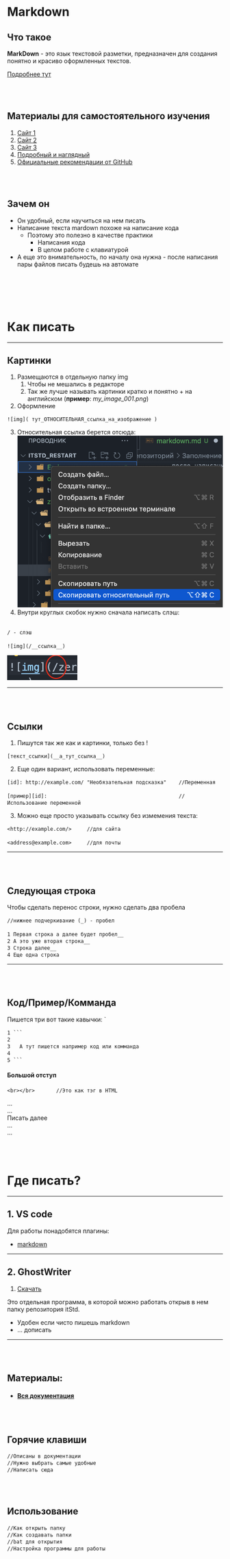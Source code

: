 # Markdown 

## Что такое
**MarkDown** - это язык текстовой разметки, предназначен для создания понятно и красиво оформленных текстов.

[Подробнее тут](https://lifehacker.ru/chto-takoe-markdown/)

<br></br>

## Материалы для самостоятельного изучения
1. [Сайт 1](https://guides.hexlet.io/ru/markdown/)
2. [Сайт 2](https://lpgenerator.ru/blog/2016/03/20/kak-pisat-razmetku-markdown/)
3. [Сайт 3](https://doka.guide/tools/markdown/)
4. [Подробный и наглядный](https://paulradzkov.com/2014/markdown_cheatsheet/)
5. [Официальные рекомендации от GitHub](https://gist.github.com/Jekins/2bf2d0638163f1294637)

<br></br>

## Зачем он 
- Он удобный, если научиться на нем писать 
- Написание текста mardown похоже на написание кода
  - Поэтому это полезно в качестве практики 
    - Написания кода 
    - В целом работе с клавиатурой 
- А еще это внимательность, по началу она нужна - после написания пары файлов писать будешь на автомате 

<br></br>
<br></br>

# Как писать 
---
## Картинки 
1. Размещаются в отдельную папку img 
   1. Чтобы не мешались в редакторе 
   2. Так же лучше называть картинки кратко и понятно + на английском (**пример**: *my_image_001.png*)
2. Оформление 
```
![img]( тут_ОТНОСИТЕЛЬНАЯ_ссылка_на_изображение )
```
3. Относительная ссылка берется отсюда: 
![img](/zero/info/Репозиторий/Заполнение/img/scrn_1.png)
4. Внутри круглых скобок нужно сначала написать слэш: 
```

/ - слэш 

![img](/__ссылка__)

```

![img](/zero/info/Репозиторий/Заполнение/img/scrn_2.png)


---

<br></br>

## Ссылки 
1. Пишутся так же как и картинки, только без ! 
```
[текст_ссылки](__а_тут_ссылка__)
```
2. Еще один вариант, использовать переменные: 
```
[id]: http://example.com/ "Необязательная подсказка"    //Переменная

[пример][id]:                                           //Использование переменной
```

3. Можно еще просто указывать ссылку без измемения текста: 
```
<http://example.com/>     //для сайта

<address@example.com>     //для почты
```
---
<br></br>

## Следующая строка
Чтобы сделать перенос строки, нужно сделать два пробела 
```
//нижнее подчеркивание (_) - пробел

1 Первая строка а далее будет пробел__
2 А это уже вторая строка__
3 Строка далее__
4 Еще одна строка
```

---

<br></br>

## Код/Пример/Комманда 
Пишется три вот такие кавычки: `
```
1 ```
2
3   А тут пишется например код или комманда 
4
5 ```
```

#### Большой отступ 
```
<br></br>       //Это как тэг в HTML 
```



...  
...  
 Писать далее  
...   
...  




<br></br>

# Где писать? 
---
## 1. VS code 
Для работы понадобятся плагины:
- [markdown](/two/Работа/Редакторы/VS_code/Плагины/md_plugins.md)

---


## 2. GhostWriter 
1. [Скачать](https://github.com/wereturtle/ghostwriter/releases/download/2.1.6/ghostwriter_2.1.6_win64_portable.zip)  

Это отдельная программа, в которой можно работать открыв в нем папку репозитория itStd. 
  - Удобен если чисто пишешь markdown 
  -  ... дописать
---
<br></br>

## Материалы:  
- #### [Вся документация](https://ghostwriter.kde.org/documentation/)



<br></br>

## Горячие клавиши
    //Описаны в документации  
    //Нужно выбрать самые удобные 
    //Написать сюда


<br></br>

## Использование 
    //Как открыть папку 
    //Как создавать папки 
    //bat для открытия 
    //Настройка программы для работы 








